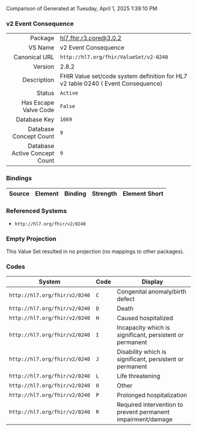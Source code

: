 Comparison of 
Generated at Tuesday, April 1, 2025 1:39:10 PM

### v2 Event Consequence

|      |     |
| ---: | --- |
| Package | hl7.fhir.r3.core@3.0.2 |
| VS Name | v2 Event Consequence |
| Canonical URL | `http://hl7.org/fhir/ValueSet/v2-0240` |
| Version | 2.8.2 |
| Description | FHIR Value set/code system definition for HL7 v2 table 0240 ( Event Consequence) |
| Status | `Active` |
| Has Escape Valve Code | `False` |
| Database Key | `1669` |
| Database Concept Count | `9` |
| Database Active Concept Count | `9` |
### Bindings

| Source | Element | Binding | Strength | Element Short |
| ------ | ------- | ------- | -------- | ------------- |

### Referenced Systems

* `http://hl7.org/fhir/v2/0240`
### Empty Projection

This Value Set resulted in no projection (no mappings to other packages).

### Codes

| System | Code | Display |
| ------ | ---- | ------- |
| `http://hl7.org/fhir/v2/0240` | `C` | Congenital anomaly/birth defect |
| `http://hl7.org/fhir/v2/0240` | `D` | Death |
| `http://hl7.org/fhir/v2/0240` | `H` | Caused hospitalized |
| `http://hl7.org/fhir/v2/0240` | `I` | Incapacity which is significant, persistent or permanent |
| `http://hl7.org/fhir/v2/0240` | `J` | Disability which is significant, persistent or permanent |
| `http://hl7.org/fhir/v2/0240` | `L` | Life threatening |
| `http://hl7.org/fhir/v2/0240` | `O` | Other |
| `http://hl7.org/fhir/v2/0240` | `P` | Prolonged hospitalization |
| `http://hl7.org/fhir/v2/0240` | `R` | Required intervention to prevent permanent impairment/damage |
